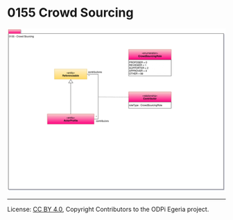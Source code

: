 <!-- SPDX-License-Identifier: CC-BY-4.0 -->
<!-- Copyright Contributors to the ODPi Egeria project. -->

# 0155 Crowd Sourcing


![UML](0155-Crowd-Sourcing.png)




----
License: [CC BY 4.0](https://creativecommons.org/licenses/by/4.0/),
Copyright Contributors to the ODPi Egeria project.